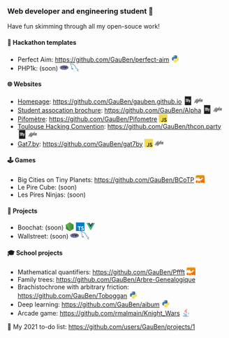### Web developer and engineering student 👀

Have fun skimming through all my open-souce work!

#### 🥇 Hackathon templates
* Perfect Aim: https://github.com/GauBen/perfect-aim <img src="https://raw.githubusercontent.com/devicons/devicon/master/icons/python/python-original.svg" alt="Python" height=20 valign=text-bottom>
* PHP1k: (soon) <img src="https://raw.githubusercontent.com/devicons/devicon/master/icons/php/php-original.svg" alt="PHP" height=20 valign=text-bottom> <img src="https://raw.githubusercontent.com/devicons/devicon/master/icons/mysql/mysql-original.svg" alt="MySQL" height=20 valign=text-bottom>

#### 🌐 Websites
* [Homepage](https://gauben.github.io/): https://github.com/GauBen/gauben.github.io <img src="https://raw.githubusercontent.com/devicons/devicon/master/icons/eleventy/eleventy-original.svg" alt="Eleventy" height=20 valign=text-bottom> <img src="https://raw.githubusercontent.com/devicons/devicon/master/icons/stylus/stylus-original.svg" alt="Stylus" height=20 valign=text-bottom>
* [Student assocation brochure](https://alpha.bde.enseeiht.fr/): https://github.com/GauBen/Alpha <img src="https://raw.githubusercontent.com/devicons/devicon/master/icons/eleventy/eleventy-original.svg" alt="Eleventy" height=20 valign=text-bottom> <img src="https://raw.githubusercontent.com/devicons/devicon/master/icons/stylus/stylus-original.svg" alt="Stylus" height=20 valign=text-bottom>
* [Pifomètre](https://gauben.github.io/Pifometre/): https://github.com/GauBen/Pifometre <img src="https://raw.githubusercontent.com/devicons/devicon/master/icons/javascript/javascript-original.svg" alt="JavaScript" height=20 valign=text-bottom>
* [Toulouse Hacking Convention](https://thcon.party/): https://github.com/GauBen/thcon.party <img src="https://raw.githubusercontent.com/devicons/devicon/master/icons/eleventy/eleventy-original.svg" alt="Eleventy" height=20 valign=text-bottom> <img src="https://raw.githubusercontent.com/devicons/devicon/master/icons/stylus/stylus-original.svg" alt="Stylus" height=20 valign=text-bottom>
* [Gat7.by](https://gauben.github.io/gat7by/): https://github.com/GauBen/gat7by <img src="https://raw.githubusercontent.com/devicons/devicon/master/icons/javascript/javascript-original.svg" alt="JavaScript" height=20 valign=text-bottom> <img src="https://raw.githubusercontent.com/devicons/devicon/master/icons/stylus/stylus-original.svg" alt="Stylus" height=20 valign=text-bottom>

#### 🕹 Games
* Big Cities on Tiny Planets: https://github.com/GauBen/BCoTP <img src="https://raw.githubusercontent.com/devicons/devicon/master/icons/ocaml/ocaml-original.svg" alt="OCaml" height=20 valign=text-bottom>
* Le Pire Cube: (soon)
* Les Pires Ninjas: (soon)

#### 🚀 Projects
* Boochat: (soon) <img src="https://raw.githubusercontent.com/devicons/devicon/master/icons/nodejs/nodejs-original.svg" alt="Node.js" height=20 valign=text-bottom> <img src="https://raw.githubusercontent.com/devicons/devicon/master/icons/typescript/typescript-original.svg" alt="TypeScript" height=20 valign=text-bottom> <img src="https://raw.githubusercontent.com/devicons/devicon/master/icons/vuejs/vuejs-original.svg" alt="Vue.js" height=20 valign=text-bottom>
* Wallstreet: (soon) <img src="https://raw.githubusercontent.com/devicons/devicon/master/icons/php/php-original.svg" alt="PHP" height=20 valign=text-bottom> <img src="https://raw.githubusercontent.com/devicons/devicon/master/icons/mysql/mysql-original.svg" alt="MySQL" height=20 valign=text-bottom>

#### 🎓 School projects
* Mathematical quantifiers: https://github.com/GauBen/Pffft <img src="https://raw.githubusercontent.com/devicons/devicon/master/icons/ocaml/ocaml-original.svg" alt="OCaml" height=20 valign=text-bottom>
* Family trees: https://github.com/GauBen/Arbre-Genealogique
* Brachistochrone with arbitrary friction: https://github.com/GauBen/Toboggan <img src="https://raw.githubusercontent.com/devicons/devicon/master/icons/python/python-original.svg" alt="Python" height=20 valign=text-bottom>
* Deep learning: https://github.com/GauBen/aibum <img src="https://raw.githubusercontent.com/devicons/devicon/master/icons/python/python-original.svg" alt="Python" height=20 valign=text-bottom>
* Arcade game: https://github.com/rmalmain/Knight_Wars <img src="https://raw.githubusercontent.com/devicons/devicon/master/icons/java/java-original.svg" alt="Java" height=20 valign=text-bottom>

🚩 My 2021 to-do list: https://github.com/users/GauBen/projects/1
